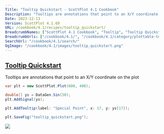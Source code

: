 ```yaml
---
Title: "Tooltip Quickstart - ScottPlot 4.1 Cookbook"
Description: "Tooltips are annotations that point to an X/Y coordinate on the plot"
Date: 2023-12-13
Version: ScottPlot 4.1.69
URL: /cookbook/4.1/recipes/tooltip_quickstart/
BreadcrumbNames: ["ScottPlot 4.1 Cookbook", "Tooltip", "Tooltip Quickstart"]
BreadcrumbUrls: ["/cookbook/4.1/", "/cookbook/4.1/category/plottable-tooltip", "/cookbook/4.1/recipes/tooltip_quickstart/"]
SearchUrl: "/cookbook/4.1/search/"
OgImage: "/cookbook/4.1/images/tooltip_quickstart.png"
---
```


<h2><a id='tooltip-quickstart' href='/cookbook/4.1/recipes/tooltip_quickstart/'>Tooltip Quickstart</a></h2>

Tooltips are annotations that point to an X/Y coordinate on the plot

```cs
var plt = new ScottPlot.Plot(600, 400);

double[] ys = DataGen.Sin(50);
plt.AddSignal(ys);

plt.AddTooltip(label: "Special Point", x: 17, y: ys[17]);

plt.SaveFig("tooltip_quickstart.png");
```

<img src='../../images/tooltip_quickstart.png' class='d-block mx-auto my-5' />


